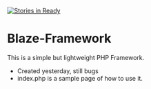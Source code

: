 [![Stories in Ready](https://badge.waffle.io/Dev-Bleak/Blaze-Framework.png?label=ready&title=Ready)](https://waffle.io/Dev-Bleak/Blaze-Framework)
# Blaze-Framework
This is a simple but lightweight PHP Framework.
- Created yesterday, still bugs
- index.php is a sample page of how to use it.
